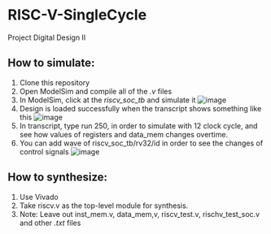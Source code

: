 # RISC-V-SingleCycle
Project Digital Design II

## How to simulate:
1. Clone this repository
2. Open ModelSim and compile all of the _.v_ files
3. In ModelSim, click at the _riscv_soc_tb_ and simulate it ![image](https://user-images.githubusercontent.com/26354139/156257334-c4c8b5ab-081d-4ecc-9559-340cba7691f1.png)
4. Design is loaded successfully when the transcript shows something like this ![image](https://user-images.githubusercontent.com/26354139/156257516-38fc7e29-5467-4ed7-a624-1c4e67a71eea.png)
5. In transcript, type run 250, in order to simulate with 12 clock cycle, and see how values of registers and data_mem changes overtime.
6. You can add wave of riscv_soc_tb/rv32/id in order to see the changes of control signals ![image](https://user-images.githubusercontent.com/26354139/156257829-837e464d-0bb1-4e1d-b874-0efddd3b2419.png)


## How to synthesize:
1. Use Vivado
2. Take riscv.v as the top-level module for synthesis.
3. Note: Leave out inst_mem.v, data_mem,v, riscv_test.v, rischv_test_soc.v and other _.txt_ files 

